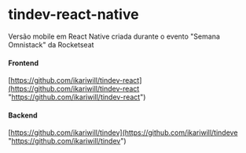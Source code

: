 # tindev-react-native
Versão mobile em React Native criada durante o evento "Semana Omnistack" da Rocketseat


#### Frontend 
[https://github.com/ikariwill/tindev-react](https://github.com/ikariwill/tindev-react "https://github.com/ikariwill/tindev-react")
#### Backend 
[https://github.com/ikariwill/tindev](https://github.com/ikariwill/tindeve "https://github.com/ikariwill/tindev")
